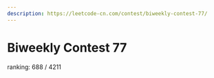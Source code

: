 ```yaml
---
description: https://leetcode-cn.com/contest/biweekly-contest-77/
---
```


# Biweekly Contest 77

ranking: 688 / 4211
